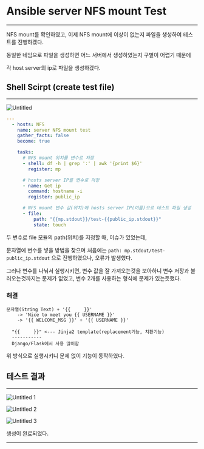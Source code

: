 # Ansible server NFS mount Test

---

NFS mount를 확인하였고, 이제 NFS mount에 이상이 없는지 파일을 생성하여 테스트를 진행하겠다.

동일한 네임으로 파일을 생성하면 어느 서버에서 생성하였는지 구별이 어렵기 때문에

각 host server의 ip로 파일을 생성하겠다.

## ****Shell Scirpt (create test file)****

---

![Untitled](https://user-images.githubusercontent.com/84123877/193964452-7ce52e9b-e802-46e7-821f-b427ae868014.png)

```yaml
---
  - hosts: NFS
    name: server NFS mount test
    gather_facts: false
    become: true

    tasks:
      # NFS mount 위치를 변수로 저장
      - shell: df -h | grep ':' | awk '{print $6}'
        register: mp

      # hosts server IP를 변수로 저장
      - name: Get ip
        command: hostname -i
        register: public_ip

      # NFS mount 변수 값(위치)에 hosts server IP(이름)으로 테스트 파일 생성
      - file:
          path: "{{mp.stdout}}/test-{{public_ip.stdout}}"
          state: touch
```

두 변수로 file 모듈의 path(위치)를 지정할 때, 이슈가 있었는데,

문자열에 변수를 넣을 방법을 찾으며 처음에는 `path: mp.stdout/test-public_ip.stdout` 으로 진행하였으나, 오류가 발생했다.

그러나 변수를 나눠서 실행시키면, 변수 값을 잘 가져오는것을 보아하니 변수 저장과 불러오는것까지는 문제가 없었고, 변수 2개를 사용하는 형식에 문제가 있는듯했다.

### 해결

```
문자열(String Text) + '{{     }}'
    -> 'Nice to meet you {{ USERNAME }}'
    -> '{{ WELCOME_MSG }}' + '{{ USERNAME }}'

  "{{     }}" <--- Jinja2 template(replacement기능, 치환기능)
  -----------
  Django/Flask에서 사용 많이함
```

위 방식으로 실행시키니 문제 없이 기능이 동작하였다.

## 테스트 결과

---

![Untitled 1](https://user-images.githubusercontent.com/84123877/193964446-cf4f4f01-3ebd-408a-af6d-6928c191f80b.png)

![Untitled 2](https://user-images.githubusercontent.com/84123877/193964450-148a97a9-a0c2-4845-a145-6fc6e39fe956.png)

![Untitled 3](https://user-images.githubusercontent.com/84123877/193964451-c25624de-f27c-4174-a670-10523c556460.png)

생성이 완료되었다.

---
